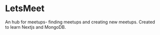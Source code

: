 # LetsMeet
An hub for meetups- finding meetups and creating new meetups. Created to learn Nextjs and MongoDB.
